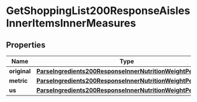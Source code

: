 

# GetShoppingList200ResponseAislesInnerItemsInnerMeasures


## Properties

| Name | Type | Description | Notes |
|------------ | ------------- | ------------- | -------------|
|**original** | [**ParseIngredients200ResponseInnerNutritionWeightPerServing**](ParseIngredients200ResponseInnerNutritionWeightPerServing.md) |  |  |
|**metric** | [**ParseIngredients200ResponseInnerNutritionWeightPerServing**](ParseIngredients200ResponseInnerNutritionWeightPerServing.md) |  |  |
|**us** | [**ParseIngredients200ResponseInnerNutritionWeightPerServing**](ParseIngredients200ResponseInnerNutritionWeightPerServing.md) |  |  |



